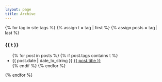 ```yaml
---
layout: page
title: Archive
---
```



{% for tag in site.tags %}
  {% assign t = tag | first %}
  {% assign posts = tag | last %}

<h3 class="category-key" id="{{ t | downcase }}">{{ t }}</h3>

<ul class="year">
  {% for post in posts %}
    {% if post.tags contains t %}
      <li>
      <span class="date">{{ post.date | date_to_string  }}</span>
      <a href="{{ post.url }}">{{ post.title }}</a>
      </li>
    {% endif %}
  {% endfor %}
</ul>


{% endfor %}

<!-- 
{% for post in site.posts %}
* {{ post.date | date_to_string }} [ {{ post.title }} ]({{ post.url }})
{% endfor %}


 -->